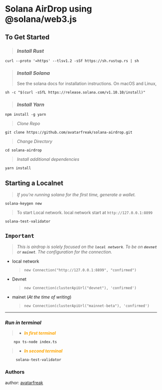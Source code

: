 # Solana AirDrop using @solana/web3.js

## To Get Started

> ### _Install Rust_

    curl --proto '=https' --tlsv1.2 -sSf https://sh.rustup.rs | sh

> ### _Install Solana_
>
> See the solana docs for installation instructions. On macOS and Linux,

    sh -c "$(curl -sSfL https://release.solana.com/v1.10.10/install)"

> ### _Install Yarn_

    npm install -g yarn

> _Clone Repo_

    git clone https://github.com/avatarfreak/solana-airdrop.git

> _Change Directory_

    cd solana-airdrop

> _Install additional dependencies_

    yarn install

## Starting a Localnet

> _If you're running solana for the first time, generate a wallet._

    solana-keygen new

> To start Local network. local network start at `http://127.0.0.1:8899`

    solana-test-validator

## `Important`

> _This is airdrop is solely focused on the ***`local network`***. To be on ***`devnet`*** or ***`mainet`***. The configuration for the connection._

- local network
  > `new Connection("http://127.0.0.1:8899", "confirmed")`
- Devnet
  > `new Connection(clusterApiUrl("devnet"), 'confirmed')`
- mainet (_At the time of writing_)

  > `new Connection(clusterApiUrl("mainnet-beta"), 'confirmed')`

---

### **_*Run in terminal*_**

> - <font color="orange">**_In first terminal_**</font>

        npx ts-node index.ts

> - <font color="orange">**_In second terminal_**</font>

         solana-test-validator

### Authors

author: [avatarfreak ](https://github.com/avatarfreak)

